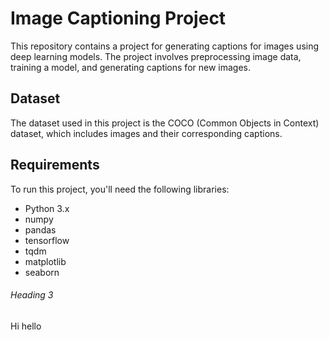 # Image Captioning Project

This repository contains a project for generating captions for images using deep learning models. The project involves preprocessing image data, training a model, and generating captions for new images.

## Dataset
The dataset used in this project is the COCO (Common Objects in Context) dataset, which includes images and their corresponding captions.
## Requirements
To run this project, you'll need the following libraries:

- Python 3.x
- numpy
- pandas
- tensorflow
- tqdm
- matplotlib
- seaborn
###### Heading 3
Hi hello
